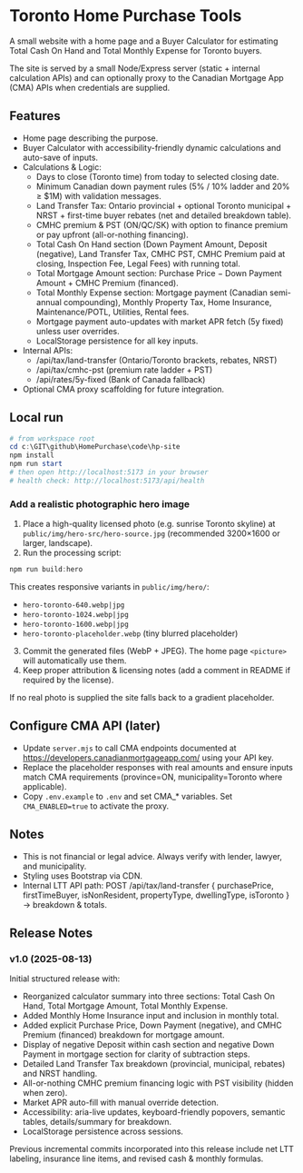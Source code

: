 # Toronto Home Purchase Tools

A small website with a home page and a Buyer Calculator for estimating Total Cash On Hand and Total Monthly Expense for Toronto buyers.

The site is served by a small Node/Express server (static + internal calculation APIs) and can optionally proxy to the Canadian Mortgage App (CMA) APIs when credentials are supplied.

## Features
- Home page describing the purpose.
- Buyer Calculator with accessibility-friendly dynamic calculations and auto-save of inputs.
- Calculations & Logic:
  - Days to close (Toronto time) from today to selected closing date.
  - Minimum Canadian down payment rules (5% / 10% ladder and 20% ≥ $1M) with validation messages.
  - Land Transfer Tax: Ontario provincial + optional Toronto municipal + NRST + first-time buyer rebates (net and detailed breakdown table).
  - CMHC premium & PST (ON/QC/SK) with option to finance premium or pay upfront (all-or-nothing financing).
  - Total Cash On Hand section (Down Payment Amount, Deposit (negative), Land Transfer Tax, CMHC PST, CMHC Premium paid at closing, Inspection Fee, Legal Fees) with running total.
  - Total Mortgage Amount section: Purchase Price − Down Payment Amount + CMHC Premium (financed).
  - Total Monthly Expense section: Mortgage payment (Canadian semi-annual compounding), Monthly Property Tax, Home Insurance, Maintenance/POTL, Utilities, Rental fees.
  - Mortgage payment auto-updates with market APR fetch (5y fixed) unless user overrides.
  - LocalStorage persistence for all key inputs.
- Internal APIs:
  - /api/tax/land-transfer (Ontario/Toronto brackets, rebates, NRST)
  - /api/tax/cmhc-pst (premium rate ladder + PST)
  - /api/rates/5y-fixed (Bank of Canada fallback)
- Optional CMA proxy scaffolding for future integration.

## Local run

```powershell
# from workspace root
cd c:\GIT\github\HomePurchase\code\hp-site
npm install
npm run start
# then open http://localhost:5173 in your browser
# health check: http://localhost:5173/api/health
```

### Add a realistic photographic hero image
1. Place a high-quality licensed photo (e.g. sunrise Toronto skyline) at `public/img/hero-src/hero-source.jpg` (recommended 3200×1600 or larger, landscape).
2. Run the processing script:

  ```powershell
  npm run build:hero
  ```

  This creates responsive variants in `public/img/hero/`:
  - `hero-toronto-640.webp|jpg`
  - `hero-toronto-1024.webp|jpg`
  - `hero-toronto-1600.webp|jpg`
  - `hero-toronto-placeholder.webp` (tiny blurred placeholder)

3. Commit the generated files (WebP + JPEG). The home page `<picture>` will automatically use them.
4. Keep proper attribution & licensing notes (add a comment in README if required by the license).

If no real photo is supplied the site falls back to a gradient placeholder.

## Configure CMA API (later)
- Update `server.mjs` to call CMA endpoints documented at https://developers.canadianmortgageapp.com/ using your API key.
- Replace the placeholder responses with real amounts and ensure inputs match CMA requirements (province=ON, municipality=Toronto where applicable).
 - Copy `.env.example` to `.env` and set CMA_* variables. Set `CMA_ENABLED=true` to activate the proxy.

## Notes
- This is not financial or legal advice. Always verify with lender, lawyer, and municipality.
- Styling uses Bootstrap via CDN.
- Internal LTT API path: POST /api/tax/land-transfer { purchasePrice, firstTimeBuyer, isNonResident, propertyType, dwellingType, isToronto } → breakdown & totals.

## Release Notes

### v1.0 (2025-08-13)
Initial structured release with:
- Reorganized calculator summary into three sections: Total Cash On Hand, Total Mortgage Amount, Total Monthly Expense.
- Added Monthly Home Insurance input and inclusion in monthly total.
- Added explicit Purchase Price, Down Payment (negative), and CMHC Premium (financed) breakdown for mortgage amount.
- Display of negative Deposit within cash section and negative Down Payment in mortgage section for clarity of subtraction steps.
- Detailed Land Transfer Tax breakdown (provincial, municipal, rebates) and NRST handling.
- All-or-nothing CMHC premium financing logic with PST visibility (hidden when zero).
- Market APR auto-fill with manual override detection.
- Accessibility: aria-live updates, keyboard-friendly popovers, semantic tables, details/summary for breakdown.
- LocalStorage persistence across sessions.

Previous incremental commits incorporated into this release include net LTT labeling, insurance line items, and revised cash & monthly formulas.
